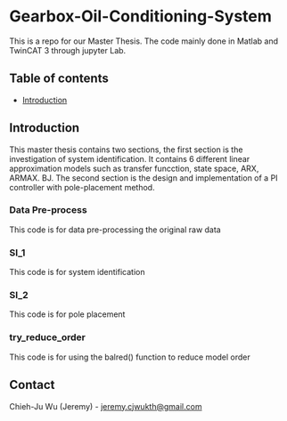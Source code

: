 # Gearbox-Oil-Conditioning-System
This is a repo for our Master Thesis. The code mainly done in Matlab and TwinCAT 3 through jupyter Lab.


## Table of contents

<!--ts-->
   * [Introduction](#Introduction)

<!--te-->

<!-- ABOUT THE PROJECT -->
## Introduction
This master thesis contains two sections, the first section is the investigation of system identification. It contains 6 different linear approximation models such as transfer funcction, state space, ARX, ARMAX. BJ. The second section is the design and implementation of a PI controller with pole-placement method.


### Data Pre-process
This code is for data pre-processing the original raw data

### SI_1
This code is for system identification

### SI_2
This code is for pole placement

### try_reduce_order
This code is for using the balred() function to reduce model order


<!-- CONTACT -->
## Contact

Chieh-Ju Wu (Jeremy) - jeremy.cjwukth@gmail.com
